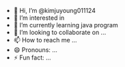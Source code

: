 - 👋 Hi, I’m @kimjuyoung011124
- 👀 I’m interested in 
- 🌱 I’m currently learning java program
- 💞️ I’m looking to collaborate on ...
- 📫 How to reach me ...
- 😄 Pronouns: ...
- ⚡ Fun fact: ...

<!---
kimjuyoung011124/kimjuyoung011124 is a ✨ special ✨ repository because its `README.md` (this file) appears on your GitHub profile.
You can click the Preview link to take a look at your changes.
--->
